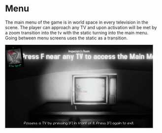 # Menu

The main menu of the game is in world space in every television in the scene. The player can approach any TV and upon activation will be met by a zoom transition into the tv with the static turning into the main menu. Going between menu screens uses the static as a transition.

![](../gifs/HTHHM_tv.gif)
